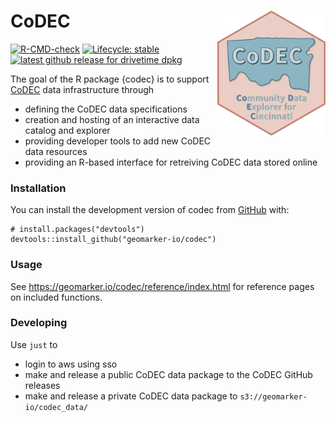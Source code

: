# CoDEC <img src="man/figures/logo.svg" align="right" height="200" />

<!-- badges: start -->

[![R-CMD-check](https://github.com/geomarker-io/codec/actions/workflows/R-CMD-check.yaml/badge.svg)](https://github.com/geomarker-io/codec/actions/workflows/R-CMD-check.yaml)
[![Lifecycle: stable](https://img.shields.io/badge/lifecycle-stable-brightgreen.svg)](https://lifecycle.r-lib.org/articles/stages.html#stable)
[![latest github release for drivetime dpkg](https://img.shields.io/github/v/release/geomarker-io/codec?sort=date&filter=drivetime-*&display_name=tag&label=%5B%E2%98%B0%5D&labelColor=%238CB4C3&color=%23396175)](https://github.com/geomarker-io/CODECtools/releases?q=drivetime&expanded=false)
<!-- badges: end -->

The goal of the R package {codec} is to support [CoDEC](https://geomarker.io/codec) data
infrastructure through

- defining the CoDEC data specifications
- creation and hosting of an interactive data catalog and explorer
- providing developer tools to add new CoDEC data resources
- providing an R-based interface for retreiving CoDEC data stored online

### Installation

You can install the development version of codec from
[GitHub](https://github.com/) with:

    # install.packages("devtools")
    devtools::install_github("geomarker-io/codec")

### Usage

See https://geomarker.io/codec/reference/index.html for reference pages on included functions.

### Developing

Use `just` to 

- login to aws using sso
- make and release a public CoDEC data package to the CoDEC GitHub releases
- make and release a private CoDEC data package to `s3://geomarker-io/codec_data/`

